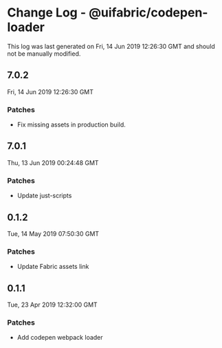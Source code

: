 # Change Log - @uifabric/codepen-loader

This log was last generated on Fri, 14 Jun 2019 12:26:30 GMT and should not be manually modified.

## 7.0.2
Fri, 14 Jun 2019 12:26:30 GMT

### Patches

- Fix missing assets in production build.

## 7.0.1
Thu, 13 Jun 2019 00:24:48 GMT

### Patches

- Update just-scripts

## 0.1.2
Tue, 14 May 2019 07:50:30 GMT

### Patches

- Update Fabric assets link

## 0.1.1
Tue, 23 Apr 2019 12:32:00 GMT

### Patches

- Add codepen webpack loader

